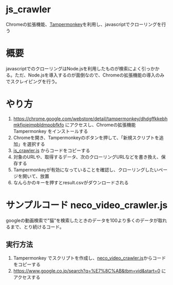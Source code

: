 # js_crawler
Chromeの拡張機能、[Tampermonkey](https://chrome.google.com/webstore/detail/tampermonkey/dhdgffkkebhmkfjojejmpbldmpobfkfo)を利用し、javascriptでクローリングを行う

# 概要
javascriptでのクローリングはNode.jsを利用したものが検索によく引っかかる。ただ、Node.jsを導入するのが面倒なので、Chromeの拡張機能の導入のみでスクレイピングを行う。

# やり方
1. https://chrome.google.com/webstore/detail/tampermonkey/dhdgffkkebhmkfjojejmpbldmpobfkfo にアクセスし、Chromeの拡張機能 Tampermonkey をインストールする
2. Chromeを開き、Tampermonkeyのボタンを押して、「新規スクリプトを追加」を選択する
3. [js_crawler.js](/js_crawler.js) からコードをコピーする
4. 対象のURLや、取得するデータ、次のクローリングURLなどを書き換え、保存する
5. Tampermonkeyが有効になっていることを確認し、クローリングしたいページを開いて、放置
6. なんらかのキーを押すとresult.csvがダウンロードされる

# サンプルコード neco_video_crawler.js
googleの動画検索で"猫"を検索したときのデータを100より多くのデータが取れるまで、とり続けるコード。

## 実行方法
1. Tampermonkey でスクリプトを作成し、[neco_video_crawler.js](/neco_video_crawler.js)からコードをコピーする
2. https://www.google.co.jp/search?q=%E7%8C%AB&tbm=vid&start=0 にアクセスする

